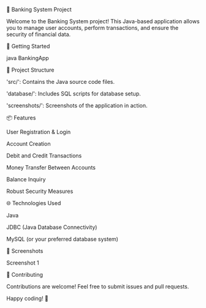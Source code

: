 🏦 Banking System Project

Welcome to the Banking System project! This Java-based application allows you to manage user accounts, perform transactions, and ensure the security of financial data.

🚀 Getting Started

java BankingApp

📂 Project Structure

'src/': Contains the Java source code files.

'database/': Includes SQL scripts for database setup.

'screenshots/': Screenshots of the application in action.

📦 Features

User Registration & Login

Account Creation

Debit and Credit Transactions

Money Transfer Between Accounts

Balance Inquiry

Robust Security Measures

🌐 Technologies Used

Java

JDBC (Java Database Connectivity)

MySQL (or your preferred database system)

📸 Screenshots

Screenshot 1

🤝 Contributing

Contributions are welcome! Feel free to submit issues and pull requests.

Happy coding! 🎉


